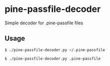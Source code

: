 # pine-passfile-decoder
Simple decoder for .pine-passfile files

## Usage

```
$ ./pine-passfile-decoder.py ~/.pine-passfile

$ ./pine-passfile-decoder.py .pine-passfile
```
